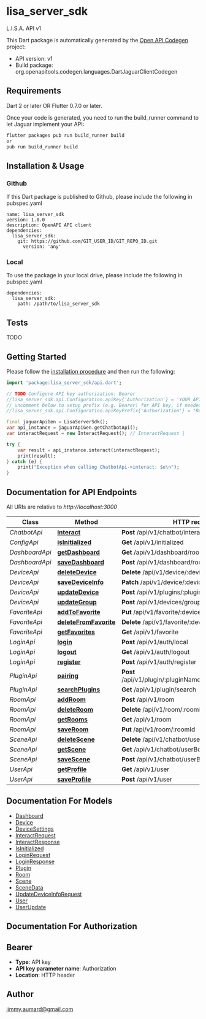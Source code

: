 # lisa_server_sdk
L.I.S.A. API v1

This Dart package is automatically generated by the [Open API Codegen](https://github.com/OpenAPITools/openapi-generator) project:

- API version: v1
- Build package: org.openapitools.codegen.languages.DartJaguarClientCodegen

## Requirements

Dart 2 or later OR Flutter 0.7.0 or later.

Once your code is generated, you need to run the build_runner command to let Jaguar implement your API:

```sh
flutter packages pub run build_runner build
or
pub run build_runner build
```

## Installation & Usage

### Github
If this Dart package is published to Github, please include the following in pubspec.yaml
```
name: lisa_server_sdk
version: 1.0.0
description: OpenAPI API client
dependencies:
  lisa_server_sdk:
    git: https://github.com/GIT_USER_ID/GIT_REPO_ID.git
      version: 'any'
```

### Local
To use the package in your local drive, please include the following in pubspec.yaml
```
dependencies:
  lisa_server_sdk:
    path: /path/to/lisa_server_sdk
```

## Tests

TODO

## Getting Started

Please follow the [installation procedure](#installation--usage) and then run the following:

```dart
import 'package:lisa_server_sdk/api.dart';

// TODO Configure API key authorization: Bearer
//lisa_server_sdk.api.Configuration.apiKey{'Authorization'} = 'YOUR_API_KEY';
// uncomment below to setup prefix (e.g. Bearer) for API key, if needed
//lisa_server_sdk.api.Configuration.apiKeyPrefix{'Authorization'} = "Bearer";

final jaguarApiGen = LisaServerSdk();
var api_instance = jaguarApiGen.getChatbotApi();
var interactRequest = new InteractRequest(); // InteractRequest | 

try {
    var result = api_instance.interact(interactRequest);
    print(result);
} catch (e) {
    print("Exception when calling ChatbotApi->interact: $e\n");
}

```

## Documentation for API Endpoints

All URIs are relative to *http://localhost:3000*

Class | Method | HTTP request | Description
------------ | ------------- | ------------- | -------------
*ChatbotApi* | [**interact**](docs//ChatbotApi.md#interact) | **Post** /api/v1/chatbot/interact | 
*ConfigApi* | [**isInitialized**](docs//ConfigApi.md#isinitialized) | **Get** /api/v1/initialized | 
*DashboardApi* | [**getDashboard**](docs//DashboardApi.md#getdashboard) | **Get** /api/v1/dashboard/room/:roomId | 
*DashboardApi* | [**saveDashboard**](docs//DashboardApi.md#savedashboard) | **Post** /api/v1/dashboard/room/:roomId | 
*DeviceApi* | [**deleteDevice**](docs//DeviceApi.md#deletedevice) | **Delete** /api/v1/device/:deviceId | 
*DeviceApi* | [**saveDeviceInfo**](docs//DeviceApi.md#savedeviceinfo) | **Patch** /api/v1/device/:deviceId | 
*DeviceApi* | [**updateDevice**](docs//DeviceApi.md#updatedevice) | **Post** /api/v1/plugins/:pluginName/:deviceId | 
*DeviceApi* | [**updateGroup**](docs//DeviceApi.md#updategroup) | **Post** /api/v1/devices/group/:roomId/:groupId | 
*FavoriteApi* | [**addToFavorite**](docs//FavoriteApi.md#addtofavorite) | **Put** /api/v1/favorite/:deviceId | 
*FavoriteApi* | [**deleteFromFavorite**](docs//FavoriteApi.md#deletefromfavorite) | **Delete** /api/v1/favorite/:deviceId | 
*FavoriteApi* | [**getFavorites**](docs//FavoriteApi.md#getfavorites) | **Get** /api/v1/favorite | 
*LoginApi* | [**login**](docs//LoginApi.md#login) | **Post** /api/v1/auth/local | 
*LoginApi* | [**logout**](docs//LoginApi.md#logout) | **Get** /api/v1/auth/logout | 
*LoginApi* | [**register**](docs//LoginApi.md#register) | **Post** /api/v1/auth/register | 
*PluginApi* | [**pairing**](docs//PluginApi.md#pairing) | **Post** /api/v1/plugin/:pluginName/drivers/:driver/pairing | 
*PluginApi* | [**searchPlugins**](docs//PluginApi.md#searchplugins) | **Get** /api/v1/plugin/search | 
*RoomApi* | [**addRoom**](docs//RoomApi.md#addroom) | **Post** /api/v1/room | 
*RoomApi* | [**deleteRoom**](docs//RoomApi.md#deleteroom) | **Delete** /api/v1/room/:roomId | 
*RoomApi* | [**getRooms**](docs//RoomApi.md#getrooms) | **Get** /api/v1/room | 
*RoomApi* | [**saveRoom**](docs//RoomApi.md#saveroom) | **Put** /api/v1/room/:roomId | 
*SceneApi* | [**deleteScene**](docs//SceneApi.md#deletescene) | **Delete** /api/v1/chatbot/userBot/:scene | 
*SceneApi* | [**getScene**](docs//SceneApi.md#getscene) | **Get** /api/v1/chatbot/userBot | 
*SceneApi* | [**saveScene**](docs//SceneApi.md#savescene) | **Post** /api/v1/chatbot/userBot | 
*UserApi* | [**getProfile**](docs//UserApi.md#getprofile) | **Get** /api/v1/user | 
*UserApi* | [**saveProfile**](docs//UserApi.md#saveprofile) | **Post** /api/v1/user | 


## Documentation For Models

 - [Dashboard](docs//Dashboard.md)
 - [Device](docs//Device.md)
 - [DeviceSettings](docs//DeviceSettings.md)
 - [InteractRequest](docs//InteractRequest.md)
 - [InteractResponse](docs//InteractResponse.md)
 - [IsInitialized](docs//IsInitialized.md)
 - [LoginRequest](docs//LoginRequest.md)
 - [LoginResponse](docs//LoginResponse.md)
 - [Plugin](docs//Plugin.md)
 - [Room](docs//Room.md)
 - [Scene](docs//Scene.md)
 - [SceneData](docs//SceneData.md)
 - [UpdateDeviceInfoRequest](docs//UpdateDeviceInfoRequest.md)
 - [User](docs//User.md)
 - [UserUpdate](docs//UserUpdate.md)


## Documentation For Authorization


## Bearer

- **Type**: API key
- **API key parameter name**: Authorization
- **Location**: HTTP header


## Author

jimmy.aumard@gmail.com


